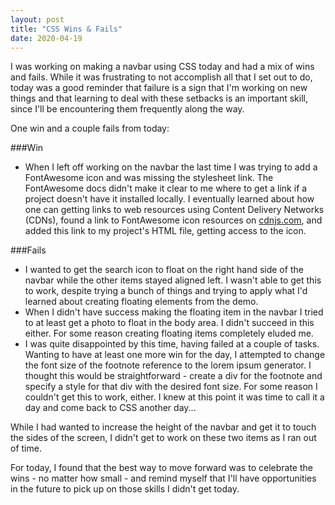 ```yaml
---
layout: post
title: "CSS Wins & Fails"
date: 2020-04-19
---
```


I was working on making a navbar using CSS today and had a mix of wins and fails. While it was frustrating to not accomplish all that I set out to do, today was a good reminder that failure is a sign that I'm working on new things and that learning to deal with these setbacks is an important skill, since I'll be encountering them frequently along the way. 

One win and a couple fails from today:

###Win
- When I left off working on the navbar the last time I was trying to add a FontAwesome icon and was missing the stylesheet link. The FontAwesome docs didn't make it clear to me where to get a link if a project doesn't have it installed locally. I eventually learned about how one can getting links to web resources using Content Delivery Networks (CDNs), found a link to FontAwesome icon resources on [cdnjs.com](cdnjs.com), and added this link to my project's HTML file, getting access to the icon. 

###Fails
- I wanted to get the search icon to float on the right hand side of the navbar while the other items stayed aligned left. I wasn't able to get this to work, despite trying a bunch of things and trying to apply what I'd learned about creating floating elements from the demo. 
- When I didn't have success making the floating item in the navbar I tried to at least get a photo to float in the body area. I didn't succeed in this either. For some reason creating floating items completely eluded me. 
- I was quite disappointed by this time, having failed at a couple of tasks. Wanting to have at least one more win for the day, I attempted to change the font size of the footnote reference to the lorem ipsum generator. I thought this would be straightforward - create a div for the footnote and specify a style for that div with the desired font size. For some reason I couldn't get this to work, either. I knew at this point it was time to call it a day and come back to CSS another day...

While I had wanted to increase the height of the navbar and get it to touch the sides of the screen, I didn't get to work on these two items as I ran out of time. 

For today, I found that the best way to move forward was to celebrate the wins - no matter how small - and remind myself that I'll have opportunities in the future to pick up on those skills I didn't get today. 
